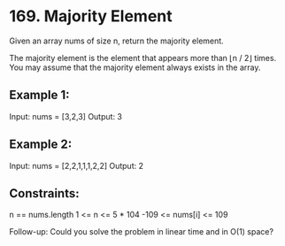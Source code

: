 # 169. Majority Element

Given an array nums of size n, return the majority element.

The majority element is the element that appears more than ⌊n / 2⌋ times. You may assume that the majority element always exists in the array.


## Example 1:

Input: nums = [3,2,3]
Output: 3

## Example 2:

Input: nums = [2,2,1,1,1,2,2]
Output: 2
 

## Constraints:

n == nums.length
1 <= n <= 5 * 104
-109 <= nums[i] <= 109
 

Follow-up: Could you solve the problem in linear time and in O(1) space?
